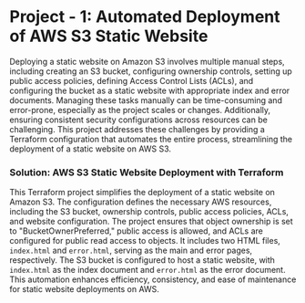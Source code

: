 # Project - 1: Automated Deployment of AWS S3 Static Website

Deploying a static website on Amazon S3 involves multiple manual steps, including creating an S3 bucket, configuring ownership controls, setting up public access policies, defining Access Control Lists (ACLs), and configuring the bucket as a static website with appropriate index and error documents. Managing these tasks manually can be time-consuming and error-prone, especially as the project scales or changes. Additionally, ensuring consistent security configurations across resources can be challenging. This project addresses these challenges by providing a Terraform configuration that automates the entire process, streamlining the deployment of a static website on AWS S3.

### Solution: AWS S3 Static Website Deployment with Terraform

This Terraform project simplifies the deployment of a static website on Amazon S3. The configuration defines the necessary AWS resources, including the S3 bucket, ownership controls, public access policies, ACLs, and website configuration. The project ensures that object ownership is set to "BucketOwnerPreferred," public access is allowed, and ACLs are configured for public read access to objects. It includes two HTML files, `index.html` and `error.html`, serving as the main and error pages, respectively. The S3 bucket is configured to host a static website, with `index.html` as the index document and `error.html` as the error document. This automation enhances efficiency, consistency, and ease of maintenance for static website deployments on AWS.

